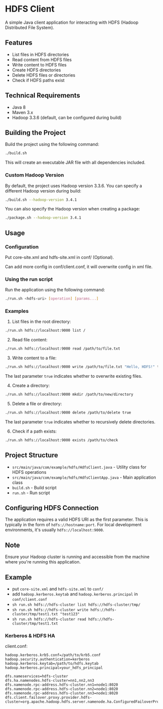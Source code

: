 # HDFS Client

A simple Java client application for interacting with HDFS (Hadoop Distributed File System).

## Features

- List files in HDFS directories
- Read content from HDFS files
- Write content to HDFS files
- Create HDFS directories
- Delete HDFS files or directories
- Check if HDFS paths exist

## Technical Requirements

- Java 8
- Maven 3.x
- Hadoop 3.3.6 (default, can be configured during build)

## Building the Project

Build the project using the following command:

```bash
./build.sh
```

This will create an executable JAR file with all dependencies included.

### Custom Hadoop Version

By default, the project uses Hadoop version 3.3.6. You can specify a different Hadoop version during build:

```bash
./build.sh --hadoop-version 3.4.1
```

You can also specify the Hadoop version when creating a package:

```bash
./package.sh --hadoop-version 3.4.1
```

## Usage

### Configuration
Put core-site.xml and hdfs-site.xml in conf/ (Optional).

Can add more config in conf/client.conf, it will overwrite config in xml file.

### Using the run script

Run the application using the following command:

```bash
./run.sh <hdfs-uri> [operation] [params...]
```

### Examples

1. List files in the root directory:

```bash
./run.sh hdfs://localhost:9000 list /
```

2. Read file content:

```bash
./run.sh hdfs://localhost:9000 read /path/to/file.txt
```

3. Write content to a file:

```bash
./run.sh hdfs://localhost:9000 write /path/to/file.txt "Hello, HDFS!" true
```
The last parameter `true` indicates whether to overwrite existing files.

4. Create a directory:

```bash
./run.sh hdfs://localhost:9000 mkdir /path/to/new/directory
```

5. Delete a file or directory:

```bash
./run.sh hdfs://localhost:9000 delete /path/to/delete true
```
The last parameter `true` indicates whether to recursively delete directories.

6. Check if a path exists:

```bash
./run.sh hdfs://localhost:9000 exists /path/to/check
```

## Project Structure

- `src/main/java/com/example/hdfs/HdfsClient.java` - Utility class for HDFS operations
- `src/main/java/com/example/hdfs/HdfsClientApp.java` - Main application class
- `build.sh` - Build script
- `run.sh` - Run script

## Configuring HDFS Connection

The application requires a valid HDFS URI as the first parameter. This is typically in the form of `hdfs://hostname:port`. For local development environments, it's usually `hdfs://localhost:9000`.

## Note

Ensure your Hadoop cluster is running and accessible from the machine where you're running this application. 

## Example

- put `core-site.xml` and `hdfs-site.xml` to `conf/`
- add `hadoop.kerberos.keytab` and `hadoop.kerberos.principal` in `conf/client.conf`
- `sh run.sh hdfs://hdfs-cluster list hdfs://hdfs-cluster/tmp/`
- `sh run.sh hdfs://hdfs-cluster write hdfs://hdfs-cluster/tmp/test1.txt "test123"`
- `sh run.sh hdfs://hdfs-cluster read hdfs://hdfs-cluster/tmp/test1.txt`

### Kerberos & HDFS HA

client.conf:

```
hadoop.kerberos.krb5.conf=/path/to/krb5.conf
hadoop.security.authentication=kerberos
hadoop.kerberos.keytab=/path/to/hdfs.keytab
hadoop.kerberos.principal=your_hdfs_principal

dfs.nameservices=hdfs-cluster
dfs.ha.namenodes.hdfs-cluster=nn1,nn2,nn3
dfs.namenode.rpc-address.hdfs-cluster.nn1=node1:8020
dfs.namenode.rpc-address.hdfs-cluster.nn2=node1:8020
dfs.namenode.rpc-address.hdfs-cluster.nn3=node1:8020
dfs.client.failover.proxy.provider.hdfs-cluster=org.apache.hadoop.hdfs.server.namenode.ha.ConfiguredFailoverProxyProvider
```
